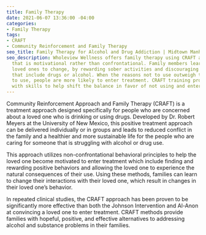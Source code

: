 ```yaml
---
title: Family Therapy
date: 2021-06-07 13:36:00 -04:00
categories:
- Family Therapy
tags:
- CRAFT
- Community Reinforcement and Family Therapy
seo_title: Family Therapy for Alcohol and Drug Addiction | Midtown Manhattan
seo_description: Wholeview Wellness offers family therapy using CRAFT and approach
  that is motivational rather than confrontational. Family members learn how to motivate
  loved ones to change, by rewarding sober activities and discouraging activities
  that include drugs or alcohol. When the reasons not to use outweigh the reasons
  to use, people are more likely to enter treatment. CRAFT training provides families
  with skills to help shift the balance in favor of not using and entering treatment.
---
```


Community Reinforcement Approach and Family Therapy (CRAFT) is a treatment approach designed specifically for people who are concerned about a loved one who is drinking or using drugs. Developed by Dr. Robert Meyers at the University of New Mexico, this positive treatment approach can be delivered individually or in groups and leads to reduced conflict in the family and a healthier and more sustainable life for the people who are caring for someone that is struggling with alcohol or drug use.

This approach utilizes non-confrontational behavioral principles to help the loved one become motivated to enter treatment which include finding and rewarding positive behaviors and allowing the loved one to experience the natural consequences of their use. Using these methods, families can learn to change their interactions with their loved one, which result in changes in their loved one’s behavior. 

In repeated clinical studies, the CRAFT approach has been proven to be significantly more effective than both the Johnson Intervention and Al-Anon at convincing a loved one to enter treatment. CRAFT methods provide families with hopeful, positive, and effective alternatives to addressing alcohol and substance problems in their families.